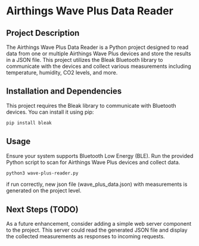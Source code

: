 # Airthings Wave Plus Data Reader

## Project Description

The Airthings Wave Plus Data Reader is a Python project designed to read data from one or multiple Airthings Wave Plus devices and store the results in a JSON file. This project utilizes the Bleak Bluetooth library to communicate with the devices and collect various measurements including temperature, humidity, CO2 levels, and more.

## Installation and Dependencies

This project requires the Bleak library to communicate with Bluetooth devices. You can install it using pip:

```bash
pip install bleak
```

## Usage
Ensure your system supports Bluetooth Low Energy (BLE).
Run the provided Python script to scan for Airthings Wave Plus devices and collect data.

```bash
python3 wave-plus-reader.py
```

if run correctly, new json file (wave_plus_data.json) with measurements is generated on the project level.

## Next Steps (TODO)
As a future enhancement, consider adding a simple web server component to the project. This server could read the generated JSON file and display the collected measurements as responses to incoming requests.


